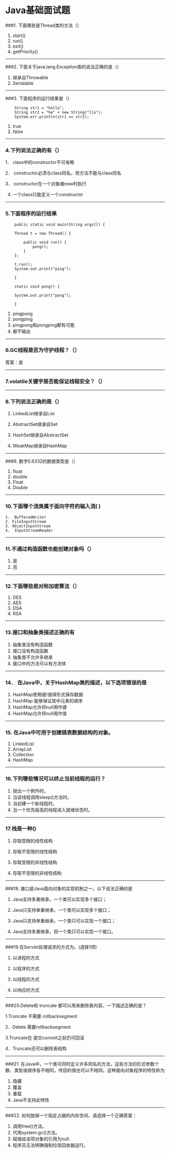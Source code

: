 # Java基础面试题
###1. 下面哪些是Thread类的方法（）

1. start()
2. run()
3. exit()  	 
4. getPriority()

---

###2. 下面关于java.lang.Exception类的说法正确的是（）
1. 继承自Throwable      
2. Serialable 

---


###3. 下面程序的运行结果是（）

	
		String str1 = "hello";
		String str2 = "he" + new String("llo");
		System.err.println(str1 == str2);

1. true	
2. false


---

### 4.下列说法正确的有（）

1． class中的constructor不可省略

2． constructor必须与class同名，但方法不能与class同名

3． constructor在一个对象被new时执行

4. 一个class只能定义一个constructor



---

### 5.下面程序的运行结果
	 
	 	public static void main(String args[]) {

        Thread t = new Thread() {

            public void run() {
                pong();
            }
        };

        t.run();
        System.out.print("ping");

    	}

	    static void pong() {

        System.out.print("pong");

    	}
    	
    	
1. pingpong        
2. pongping       
3. pingpong和pongping都有可能       
4. 都不输出



---

### 6.GC线程是否为守护线程？（）

答案：是


---

### 7.volatile关键字是否能保证线程安全？（）


---

### 8.下列说法正确的是（）

1. LinkedList继承自List

2. AbstractSet继承自Set

3. HashSet继承自AbstractSet

4. WeakMap继承自HashMap


---

###9. 数字0.6332的数据类型是（）

1. float     
2. double     
3. Float      
4. Double


---

### 10.下面哪个流类属于面向字符的输入流(  )

	1.  BufferedWriter           
	2. FileInputStream          
	3. ObjectInputStream          
	4.  InputStreamReader


---

### 11.不通过构造函数也能创建对象吗（）

1. 是     
2. 否

---



### 12.下面哪些是对称加密算法（）

1. DES   
2. AES   
3. DSA   
4. RSA


---



### 13.接口和抽象类描述正确的有
1. 抽象类没有构造函数
2. 接口没有构造函数
3. 抽象类不允许多继承
4. 接口中的方法可以有方法体


---

### 14． 在Java中，关于HashMap类的描述，以下选项错误的是
1. HashMap使用键/值得形式保存数据
2. HashMap 能够保证其中元素的顺序
3. HashMap允许将null用作键
4. HashMap允许将null用作值



---

### 15. 在Java中可用于创建链表数据结构的对象。
1. LinkedList
2. ArrayList
3. Collection
4. HashMap



---

### 16.下列哪些情况可以终止当前线程的运行？
1. 抛出一个例外时。
2. 当该线程调用sleep()方法时。
3. 当创建一个新线程时。
4. 当一个优先级高的线程进入就绪状态时。

----
### 17.栈是一种()

1. 存取受限的线性结构

2. 存取不受限的线性结构

3. 存取受限的非线性结构

4. 存取不受限的非线性结构



----


###18. 接口是Java面向对象的实现机制之一，以下说法正确的是

1. Java支持多重继承，一个类可以实现多个接口；

2. Java只支持单重继承，一个类可以实现多个接口；

3. Java只支持单重继承，一个类只可以实现一个接口；

4. Java支持多重继承，但一个类只可以实现一个接口。



---


###19.在Servlet处理请求的方式为。(选择1项)

1. 以进程的方式

2. 以程序的方式

3. 以线程的方式

4. 以响应的方式



---



###20.Delete和 truncate 都可以用来删除表内容，一下描述正确的是？

1.Truncate 不需要 rollbacksegment

2．Delete 需要rollbacksegment

3.Truncate在 提交commit之前仍可回滚

4．Truncate还可以删除表结构




---

###21. 在Java中，一个类可同时定义许多同名的方法，这些方法的形式参数个数、类型或顺序各不相同，传回的值也可以不相同。这种面向对象程序的特性称为

1. 隐藏
2. 覆盖
3. 重载
4. Java不支持此特性


---

###22. 如何放掉一个指定占据的内存空间，请选择一个正确答案：

1. 调用free()方法。
2. 代用system.gc()方法。
3. 赋值给该项对象的引用为null.
4. 程序员无法明确强制垃圾回收器运行。
